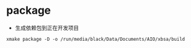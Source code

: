 # package

- 生成依赖包到正在开发项目
```shell
xmake package -D -o /run/media/black/Data/Documents/AIO/xbsa/build
```

